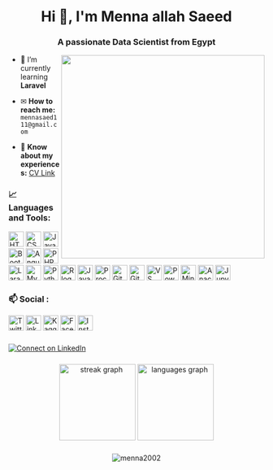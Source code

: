 <h1 align="center">Hi 👋, I'm Menna allah Saeed</h1>
<h3 align="center">A passionate Data Scientist from Egypt</h3>

<img align="right" width='400' src="https://mir-s3-cdn-cf.behance.net/project_modules/max_1200/4283b367578677.5b3e5c21edefc.gif" />

- 🌱 I’m currently learning **Laravel**

- ✉ **How to reach me:** `mennasaed111@gmail.com`

- 📄 **Know about my experiences:** [CV Link](https://drive.google.com/file/d/1R2xhPMuaygVkCJHVCuXfgeHICyQ5o6g8/view)

###

### 📈 Languages and Tools:
[<img src="https://skillicons.dev/icons?i=html" alt="HTML5 logo" height="30">](https://skillicons.dev/icons?i=html) 
[<img src="https://skillicons.dev/icons?i=css" alt="CSS3 logo" height="30">](https://skillicons.dev/icons?i=css)
[<img src="https://skillicons.dev/icons?i=js" alt="JavaScript logo" height="30">](https://skillicons.dev/icons?i=js) 
[<img src="https://skillicons.dev/icons?i=bootstrap" alt="Bootstrap logo" height="30">](https://skillicons.dev/icons?i=bootstrap) 
[<img src="https://skillicons.dev/icons?i=angular" alt="Angular logo" height="30">](https://skillicons.dev/icons?i=angular) 
[<img src="https://skillicons.dev/icons?i=php" alt="PHP logo" height="30">](https://skillicons.dev/icons?i=php) 
[<img src="https://skillicons.dev/icons?i=laravel" alt="Laravel logo" height="30">](https://skillicons.dev/icons?i=laravel) 
[<img src="https://skillicons.dev/icons?i=mysql" alt="MySQL logo" height="30">](https://skillicons.dev/icons?i=mysql) 
[<img src="https://skillicons.dev/icons?i=py" alt="Python logo" height="30">](https://skillicons.dev/icons?i=py) 
[<img src="https://skillicons.dev/icons?i=r" alt="R logo" height="30">](https://skillicons.dev/icons?i=r) 
[<img src="https://skillicons.dev/icons?i=java" alt="Java logo" height="30">](https://skillicons.dev/icons?i=java) 
[<img src="https://skillicons.dev/icons?i=processing" alt="Processing logo" height="30">](https://skillicons.dev/icons?i=processing) 
[<img src="https://skillicons.dev/icons?i=github" alt="GitHub logo" height="30">](https://skillicons.dev/icons?i=github) 
[<img src="https://skillicons.dev/icons?i=git" alt="Git logo" height="30">](https://skillicons.dev/icons?i=git) 
[<img src="https://skillicons.dev/icons?i=vscode" alt="VS Code logo" height="30">](https://skillicons.dev/icons?i=vscode) 
[<img src="https://skillicons.dev/icons?i=powershell" alt="PowerShell logo" height="30">](https://skillicons.dev/icons?i=powershell)
[<img src="https://cdn.jsdelivr.net/gh/devicons/devicon/icons/minitab/minitab-original.svg" alt="Minitab logo" height="30">](https://cdn.jsdelivr.net/gh/devicons/devicon/icons/minitab/minitab-original.svg) 
[<img src="https://cdn.jsdelivr.net/gh/devicons/devicon/icons/anaconda/anaconda-original.svg" alt="Anaconda logo" height="30">](https://cdn.jsdelivr.net/gh/devicons/devicon/icons/anaconda/anaconda-original.svg) 
[<img src="https://cdn.jsdelivr.net/gh/devicons/devicon/icons/jupyter/jupyter-original.svg" alt="Jupyter logo" height="30">](https://cdn.jsdelivr.net/gh/devicons/devicon/icons/jupyter/jupyter-original.svg) 


### 📫 Social :
[<img src="https://raw.githubusercontent.com/rahuldkjain/github-profile-readme-generator/master/src/images/icons/Social/twitter.svg" alt="Twitter" height="30">](https://twitter.com/mennasaed111) 
[<img src="https://raw.githubusercontent.com/rahuldkjain/github-profile-readme-generator/master/src/images/icons/Social/linked-in-alt.svg" alt="LinkedIn" height="30">](https://linkedin.com/in/menna2002) 
[<img src="https://raw.githubusercontent.com/rahuldkjain/github-profile-readme-generator/master/src/images/icons/Social/kaggle.svg" alt="Kaggle" height="30">](https://kaggle.com/mennaallahsaed) 
[<img src="https://raw.githubusercontent.com/rahuldkjain/github-profile-readme-generator/master/src/images/icons/Social/facebook.svg" alt="Facebook" height="30">](https://fb.com/100010387547953) 
[<img src="https://raw.githubusercontent.com/rahuldkjain/github-profile-readme-generator/master/src/images/icons/Social/instagram.svg" alt="Instagram" height="30">](https://instagram.com/mennasaed111)

###
<p align="left">
  <a href="https://linkedin.com/in/menna2002" target="_blank">
    <img src="https://img.shields.io/badge/Connect%20on%20LinkedIn-%230A66C2.svg?style=for-the-badge&logo=linkedin&logoColor=white" alt="Connect on LinkedIn" />
  </a>
</p>

###
<div align="center">
  <img src="https://streak-stats.demolab.com?user=Menna2002&locale=en&mode=daily&theme=dracula&hide_border=false&border_radius=5" height="150" alt="streak graph" />
  <img src="https://github-readme-stats.vercel.app/api/top-langs?username=Menna2002&locale=en&hide_title=false&layout=compact&card_width=320&langs_count=6&theme=dracula&hide_border=false" height="150" alt="languages graph" />
</div>

###
<div align="center">
<p> <img src="https://komarev.com/ghpvc/?username=menna2002&label=Profile%20views&color=0e75b6&style=flat" alt="menna2002" /> </p>
</div>
